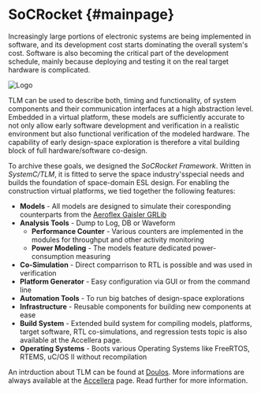 SoCRocket {#mainpage}
=========

Increasingly large portions of electronic systems are being implemented
in software, and its development cost starts dominating the overall
system's cost. Software is also becoming the critical part of the
development schedule, mainly because deploying and testing it on the
real target hardware is complicated.

![Logo](core/waf/docs/html/socrocket-logo.png")

TLM can be used to describe both, timing and functionality, of system
components and their communication interfaces at a high abstraction
level. Embedded in a virtual platform, these models are sufficiently
accurate to not only allow early software development and verification
in a realistic environment but also functional verification of the
modeled hardware. The capability of early design-space exploration is
therefore a vital building block of full hardware/software co-design.

To archive these goals, we designed the _SoCRocket Framework_. Written in
_SystemC/TLM_, it is fitted to serve the space industry'sspecial needs and
builds the foundation of space-domain ESL design. For enabling the
construction virtual platforms, we tied together the following features:

 - **Models** - All models are designed to simulate their coresponding counterparts from the [Aeroflex Gaisler GRLib](http://www.gaisler.com/index.php/downloads/leongrlib)
 - **Analysis Tools** - Dump to Log, DB or Waveform
   - **Performance Counter** - Various counters are implemented in the modules for throughput and other activity monitoring
   - **Power Modeling** - The models feature dedicated power-consumption measuring
 - **Co-Simulation** - Direct comparrison to RTL is possible and was used in verification
 - **Platform Generator** - Easy configuration via GUI or from the command line
 - **Automation Tools** - To run big batches of design-space explorations
 - **Infrastructure** - Reusable components for building new components at ease
 - **Build System** - Extended build system for compiling models, platforms, target software, RTL co-simulations, and regression tests topic is also available at the Accellera page.
 - **Operating Systems** - Boots various Operating Systems like FreeRTOS, RTEMS, uC/OS II without recompilation

An intrduction about TLM can be found at [Doulos](http://www.doulos.com/knowhow/systemc/tlm2/). 
More informations are always available at the [Accellera](http://www.accellera.org/home/) page.
Read further for more information. 

